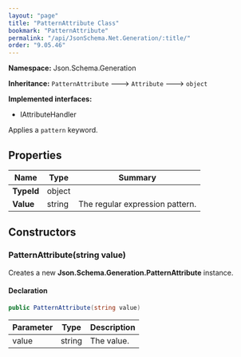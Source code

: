 ```yaml
---
layout: "page"
title: "PatternAttribute Class"
bookmark: "PatternAttribute"
permalink: "/api/JsonSchema.Net.Generation/:title/"
order: "9.05.46"
---
```

**Namespace:** Json.Schema.Generation

**Inheritance:**
`PatternAttribute`
 🡒 
`Attribute`
 🡒 
`object`

**Implemented interfaces:**

- IAttributeHandler

Applies a `pattern` keyword.

## Properties

| Name | Type | Summary |
|---|---|---|
| **TypeId** | object |  |
| **Value** | string | The regular expression pattern. |

## Constructors

### PatternAttribute(string value)

Creates a new **Json.Schema.Generation.PatternAttribute** instance.

#### Declaration

```c#
public PatternAttribute(string value)
```

| Parameter | Type | Description |
|---|---|---|
| value | string | The value. |


